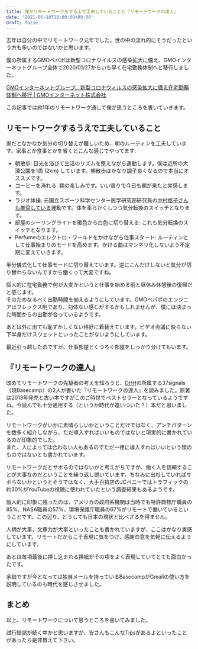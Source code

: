 ```yaml
---
title: 僕がリモートワークをする上で工夫していることと『リモートワークの達人』
date: '2021-01-10T18:00:00+09:00'
draft: false
---
```


去年は自分の中でリモートワーク元年でした。世の中の流れ的にそうだったという方も多いのではないかと思います。

僕の所属するGMOペパボは新型コロナウイルスの感染拡大に備え、GMOインターネットグループ全体で2020/01/27からいち早く在宅勤務体制へと移行しました。

[GMOインターネットグループ、新型コロナウィルスの感染拡大に備え在宅勤務体制へ移行 | GMOインターネット株式会社](https://www.gmo.jp/news/article/6641/)

この記事では約1年のリモートワーク通して僕が思うところを書いていきます。

## リモートワークするうえで工夫していること

家だとなかなか気分の切り替えが難しいため、朝のルーティンを工夫しています。家事とか食事とかを省くとこんな感じでやってます:

* 朝散歩: 日光を浴びて生活のリズムを整えながら運動します。僕は近所の大濠公園を1周 (2km) しています。朝散歩はかなり調子良くなるので本当にオススメです。
* コーヒーを淹れる: 朝の楽しみです。いい香りで今日も朝が来たと実感します。 
* ラジオ体操: 元国立スポーツ科学センター医学研究部研究員の[中村格子さんも推奨している](https://www.1101.com/radio_taiso/)運動です。体を柔らかくしつつ気分転換のスイッチとなります。
* 部屋のシーリングライトを暖色から白色に切り替える: これも気分転換のスイッチとなります。
* Perfumeのエレクトロ・ワールドをかけながら仕事スタート: ルーティンとして仕事始まりのモードを高めます。かける曲はマンネリ化しないよう不定期に変えていきます。

半分儀式化して仕事モードに切り替えています。逆にこんだけしないと気分が切り替わらないんですから働くって大変ですね。  

個人的に在宅勤務で何が大変かというと仕事を始める前と昼休み休憩後の復帰だと感じます。    
そのためなるべく出勤時間を揃えるようにしています。GMOペパボのエンジニアはフレックス制であり、勿体ない感じがするかもしれませんが、僕には決まった時間からの出勤が合っているようです。

あとは外に出ても恥ずかしくない格好に着替えています。ビデオ会議に映らない下半身だけスウェットといったことがないようにしています。

最近引っ越したのですが、仕事部屋とくつろぐ部屋をしっかり分けてもいます。

## 『リモートワークの達人』

改めてリモートワークの先駆者の考えを知ろうと、[DHH](https://ja.wikipedia.org/wiki/%E3%83%87%E3%82%A4%E3%83%B4%E3%82%A3%E3%83%83%E3%83%89%E3%83%BB%E3%83%8F%E3%82%A4%E3%83%8D%E3%83%9E%E3%82%A4%E3%83%A4%E3%83%BC%E3%83%BB%E3%83%8F%E3%83%B3%E3%82%BD%E3%83%B3)の所属する37signals（現Basecamp）の2人が書いた『リモートワークの達人』を読みました。原著は2013年発売と古い本ですがこのご時世でベストセラーとなっているようですね。今読んでも十分通用する（というか時代が追いついた？）本だと思いました。

リモートワークがいかに素晴らしいかということだけではなく、アンチパターンを数多く紹介しながら、ただ導入すればいいものではないと現実的に書かれているのが印象的でした。  
また、人によっては合わない人もあるのでただ一律に導入すればいいという類のものではないとも書かれています。

リモートワークだとサボるのではないかと考えがちですが、働く人を信頼することが大事なのだということを繰り返し説いています。ちなみに出社していればサボらないかというとそうではなく、大手百貨店のJCペニーではトラフィックの約30%がYouTubeの視聴に使われていたという調査結果もあるようです。

個人的に印象に残ったのは、アメリカの政府系機関は当時でも特許商標庁職員の85%、NASA職員の57%、環境保護庁職員の67%がリモートで働いているということです。この辺り、どうしても日本の現状と比べざるを得ません。

人柄が大事、文章力が大事といったことも書かれていますが、ここはかなり実感しています。リモートだからこそ表現に気をつけ、感謝の意を気軽に伝えるようにしています。

あとは毎項最後に挿し込まれる挿絵がその項をよく表現していてとても面白かったです。

余談ですが今となっては独自メールを持っているBasecampがGmailの使い方を説明しているのも時代を感じさせました。

## まとめ

以上、リモートワークについて思うところを書いてみました。

試行錯誤が続く中かと思いますが、皆さんもこんなTipsがあるよといったことがあったら是非教えて下さい。
